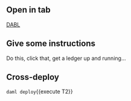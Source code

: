 ## Open in tab

[DABL](https://projectdabl.com/) 

## Give some instructions

Do this, click that, get a ledger up and running...

## Cross-deploy

`daml deploy`{{execute T2}}